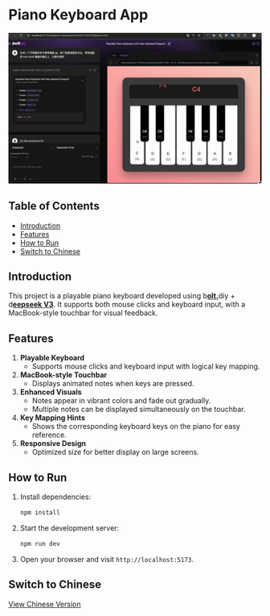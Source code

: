 # Piano Keyboard App

![1735881149997](image/README/1735881149997.png)

## Table of Contents

- [Introduction](#introduction)
- [Features](#features)
- [How to Run](#how-to-run)
- [Switch to Chinese](#switch-to-chinese)

## Introduction

This project is a playable piano keyboard developed using b[**olt.**](https://github.com/stackblitz-labs/bolt.diy)diy + d[**eepseek V3**](https://www.deepseek.com/). It supports both mouse clicks and keyboard input, with a MacBook-style touchbar for visual feedback.

## Features

1. **Playable Keyboard**
   - Supports mouse clicks and keyboard input with logical key mapping.
2. **MacBook-style Touchbar**
   - Displays animated notes when keys are pressed.
3. **Enhanced Visuals**
   - Notes appear in vibrant colors and fade out gradually.
   - Multiple notes can be displayed simultaneously on the touchbar.
4. **Key Mapping Hints**
   - Shows the corresponding keyboard keys on the piano for easy reference.
5. **Responsive Design**
   - Optimized size for better display on large screens.

## How to Run

1. Install dependencies:
   ```bash
   npm install
   ```
2. Start the development server:
   ```bash
   npm run dev
   ```
3. Open your browser and visit `http://localhost:5173`.

## Switch to Chinese

[View Chinese Version](README_CN.md)
